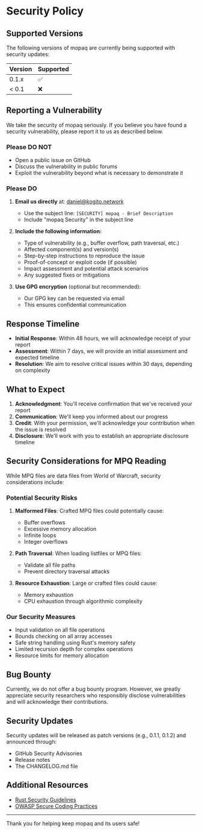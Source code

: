 # Security Policy

## Supported Versions

The following versions of mopaq are currently being supported with security updates:

| Version | Supported             |
| ------- | --------------------- |
| 0.1.x   | :white_check_mark: |
| < 0.1   | :x:                |

## Reporting a Vulnerability

We take the security of mopaq seriously. If you believe you have found a security vulnerability, please report it to us as described below.

### Please DO NOT

- Open a public issue on GitHub
- Discuss the vulnerability in public forums
- Exploit the vulnerability beyond what is necessary to demonstrate it

### Please DO

1. **Email us directly** at: <daniel@kogito.network>
   - Use the subject line: `[SECURITY] mopaq - Brief Description`
   - Include "mopaq Security" in the subject line

2. **Include the following information:**
   - Type of vulnerability (e.g., buffer overflow, path traversal, etc.)
   - Affected component(s) and version(s)
   - Step-by-step instructions to reproduce the issue
   - Proof-of-concept or exploit code (if possible)
   - Impact assessment and potential attack scenarios
   - Any suggested fixes or mitigations

3. **Use GPG encryption** (optional but recommended):
   - Our GPG key can be requested via email
   - This ensures confidential communication

## Response Timeline

- **Initial Response**: Within 48 hours, we will acknowledge receipt of your report
- **Assessment**: Within 7 days, we will provide an initial assessment and expected timeline
- **Resolution**: We aim to resolve critical issues within 30 days, depending on complexity

## What to Expect

1. **Acknowledgment**: You'll receive confirmation that we've received your report
2. **Communication**: We'll keep you informed about our progress
3. **Credit**: With your permission, we'll acknowledge your contribution when the issue is resolved
4. **Disclosure**: We'll work with you to establish an appropriate disclosure timeline

## Security Considerations for MPQ Reading

While MPQ files are data files from World of Warcraft, security considerations include:

### Potential Security Risks

1. **Malformed Files**: Crafted MPQ files could potentially cause:
   - Buffer overflows
   - Excessive memory allocation
   - Infinite loops
   - Integer overflows

2. **Path Traversal**: When loading listfiles or MPQ files:
   - Validate all file paths
   - Prevent directory traversal attacks

3. **Resource Exhaustion**: Large or crafted files could cause:
   - Memory exhaustion
   - CPU exhaustion through algorithmic complexity

### Our Security Measures

- Input validation on all file operations
- Bounds checking on all array accesses
- Safe string handling using Rust's memory safety
- Limited recursion depth for complex operations
- Resource limits for memory allocation

## Bug Bounty

Currently, we do not offer a bug bounty program. However, we greatly appreciate security researchers who responsibly disclose vulnerabilities and will acknowledge their contributions.

## Security Updates

Security updates will be released as patch versions (e.g., 0.1.1, 0.1.2) and announced through:

- GitHub Security Advisories
- Release notes
- The CHANGELOG.md file

## Additional Resources

- [Rust Security Guidelines](https://rustsec.org/)
- [OWASP Secure Coding Practices](https://owasp.org/www-project-secure-coding-practices-quick-reference-guide/)

---

Thank you for helping keep mopaq and its users safe!
